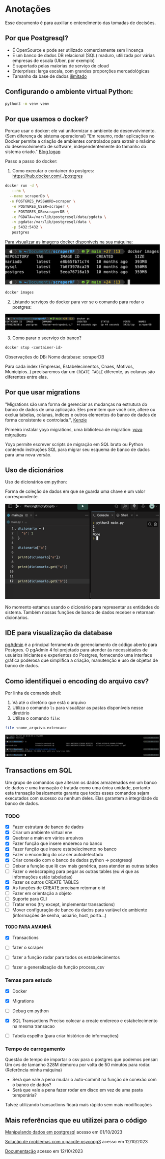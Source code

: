 # Anotações 

Esse documento é para auxiliar o entendimento das tomadas de decisões.

## Por que Postgresql? 

- É OpenSource e pode ser utilizado comerciamente sem lincença
- É um banco de dados DB relacional (SQL) maduro, utilizada por várias empresas de escala (Uber, por exemplo)
- É suportado pelas maiorias de serviço de cloud
- Enterprises: larga escala, com grandes proporções mercadológicas
- Tamanho da base de dados [ilimitado](https://www.postgresql.org/docs/current/limits.html)


## Configurando o ambiente virtual Python:

```sh
python3 -m venv venv
```

## Por que usamos o docker? 

Porque usar o docker: ele vai uniformizar o ambiente de desenvolvimento. (Sem diferença de sistema operacional)
"Em resumo, rodar aplicações no Docker permite a criação de ambientes controlados para extrair o máximo do 
desenvolvimento de software, independentemente do tamanho do sistema criado." [Blog logap](https://logap.com.br/blog/o-que-e-docker/#:~:text=A%20grande%20diferen%C3%A7a%20%E2%80%94%20e%20vantagem,bem%20popular%20nos%20dias%20atuais.)

Passo a passo do docker:

1) Como executar o container do postgres: https://hub.docker.com/_/postgres 

``` sh
docker run -d \
   --rm \
  --name scraperDb \
  -e POSTGRES_PASSWORD=scraper \
   -e POSTGRES_USER=scraper \
   -e POSTGRES_DB=scraperDB \
   -e PGDATA=/var/lib/postgresql/data/pgdata \
   -v pgdata:/var/lib/postgresql/data \
   -p 5432:5432 \
   postgres
```
Para visualizar as imagens docker disponíveis na sua máquina:
![docker-images](../docs/imagens/docker-images.png)

```sh
docker images
```
2) Listando serviços do docker para ver se o comando para rodar o postgres:

![docker-ps](../docs/imagens/docker-ps.png)

3) Como parar o seerviço do banco? 

```sh
docker stop <container-id>
```
Observações do DB: 
Nome database: scraperDB

Para cada index (Empresas, Estabelecimentos, Cnaes, Motivos, Municipios..) precisaremos dar um `CREATE TABLE` diferente,
as colunas são diferentes entre elas.


## Por que usar migrations
"Migrations são uma forma de gerenciar as mudanças na estrutura do banco de dados de uma aplicação. Eles permitem 
que você crie, altere ou exclua tabelas, colunas, índices e outros elementos do banco de dados de forma consistente e 
controlada.", [Kenzie](https://kenzie.com.br/blog/migrations/)

Primeiro instalar yoyo migrations, uma biblioteca de migration:
[yoyo migrations](https://ollycope.com/software/yoyo/latest/)

Yoyo permite escrever scripts de migração em SQL bruto ou Python contendo instruções SQL para migrar 
seu esquema de banco de dados para uma nova versão.

## Uso de dicionários

Uso de dicionários em python:

Forma de coleção de dados em que se guarda uma chave e um valor correspondente. 

![dicionario](../docs/imagens/dicionario.png)

No momento estamos usando o dicionário para representar as entidades do sistema.
Também nossas funções de banco de dados receber e retornam dicionários.

## IDE para visualização da database

[pgAdmin](https://www.pgadmin.org/download/) é a principal ferramenta de gerenciamento de código aberto para Postgres. 
O pgAdmin 4 foi projetado para atender às necessidades de usuários iniciantes e experientes do Postgres, 
fornecendo uma interface gráfica poderosa que simplifica a criação, manutenção e uso de objetos de banco de dados.

## Como identifiquei o encoding do arquivo csv? 

Por linha de comando shell:

1) Vá até o diretório que está o arquivo
2) Utiliza o comando `ls` para visualizar as pastas disponíveis nesse diretório
3) Utilize o comando `file`:
```sh
file <nome_arquivo.extencao>
```
![shell](../docs/imagens/shell.png)


## Transactions em SQL

Um grupo de comandos que alteram os dados armazenados em um banco de dados e uma transação é 
tratada como uma única unidade, portanto esta transação basicamente garante que todos esses comandos sejam executados 
com sucesso ou nenhum deles. Elas garantem a integridade do banco de dados. 

### TODO
- [x] Fazer estrutura de banco de dados
- [x] Criar um ambiente virtual env
- [x] Quebrar a main em vários arquivos
- [x] Fazer função que insere endereco no banco
- [x] Fazer função que insere estabelecimento no banco
- [x] Fazer o enconding do csv ser autodetectado
- [x] Criar conexão com o banco de dados python -> postgresql
- [ ] Deixar a função que lê csv mais genérica, para atender as outras tables 
- [ ] Fazer o webscraping para pegar as outras tables (eu vi que as informações estão tabeladas)
- [x] Fazer os outros CREATE TABLES
- [x] As funções de CREATE precisam retornar o id
- [ ] Fazer em orientação a objeto
- [ ] Suporte para CLI
- [ ] Tratar erros (try except, implementar transactions)
- [ ] Mover configuração de banco da dados para variável de ambiente (informações de senha, usúario, host, porta...)

#### TODO PARA AMANHÃ
- [x] Transactions
- [ ] fazer o scraper
- [ ] fazer a função rodar para todos os estabelecimentos
- [ ] fazer a generalização da função process_csv


### Temas para estudo
- [x] Docker
- [x] Migrations
- [ ] Debug em python
- [x] SQL Transactions
Preciso colocar a create endereco e estabelecimento na mesma transacao
- [ ] Tabela espelho (para criar histórico de informações)


### Tempo de carregamento
Questão de tempo de importar o csv para o postgres que podemos pensar:
Um cvs de tamanho 328M demorou por volta de 50 minutos para rodar. (Referência minha máquina)
- Será que vale a pena mudar o auto-commit na função de conexão com o banco de dados?
- Será que vale a pena fazer rodar em disco em vez de uma pasta temporária?

Talvez utilizando transactions ficará mais rápido sem mais modificações


## Mais referências que eu utilizei para o código

[Manipulando dados em postgresql](https://dadosaocubo.com/manipulando-dados-em-postgresql-com-python/) acesso em 01/10/2023

[Solução de problemas com o pacote psycopg3](https://stackoverflow.com/questions/75534231/how-can-i-connect-to-remote-database-using-psycopg3) acesso em 12/10/2023

[Documentação](https://www.psycopg.org/psycopg3/docs/basic/params.html) acesso em 12/10/2023

